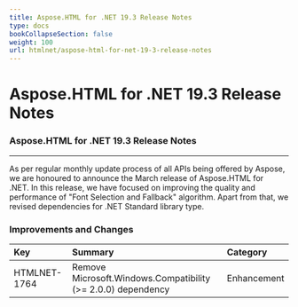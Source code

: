```yaml
---
title: Aspose.HTML for .NET 19.3 Release Notes
type: docs
bookCollapseSection: false
weight: 100
url: htmlnet/aspose-html-for-net-19-3-release-notes
---
```


# **Aspose.HTML for .NET 19.3 Release Notes**
### **Aspose.HTML for .NET 19.3 Release Notes**
-----
As per regular monthly update process of all APIs being offered by Aspose, we are honoured to announce the March release of Aspose.HTML for .NET. In this release, we have focused on improving the quality and performance of "Font Selection and Fallback" algorithm. Apart from that, we revised dependencies for .NET Standard library type.
### **Improvements and Changes**

|**Key**|**Summary**|**Category**|
| :- | :- | :- |
|HTMLNET-1764|Remove Microsoft.Windows.Compatibility (>= 2.0.0) dependency|Enhancement|

